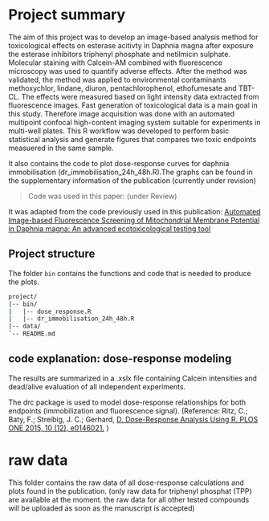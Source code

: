 # Project summary

The aim of this project was to develop an image-based analysis method for toxicological effects on esterase acitivty in Daphnia magna after exposure the esterase inhibitors triphenyl phosphate and netilmicin sulphate. Molecular staining with Calcein-AM combined with fluorescence microscopy was used to quantify adverse effects. After the method was validated, the method was applied to environmental contaminants methoxychlor, lindane, diuron, pentachlorophenol, ethofumesate and TBT-CL. The effects were measured based on light intensity data extracted from fluorescence images. Fast generation of toxicological data is a main goal in this study. Therefore image acquisition was done with an automated multipoint confocal high-content imaging system suitable for experiments in multi-well plates. This R workflow was developed to perform basic statistical analysis and generate figures that compares two toxic endpoints measuered in the same sample.

It also contains the code to plot dose-response curves for daphnia immobilisation (dr_immobilisation_24h_48h.R).The graphs can be found in the supplementary information of the publication (currently under revision)

>Code was used in this paper: (under Review)

It was adapted from the code previously used in this publication: [Automated Image-based Fluorescence Screening of Mitochondrial Membrane Potential in Daphnia magna: An advanced ecotoxicological testing tool](https://doi.org/10.1021/acs.est.4c02897)

## Project structure

The folder `bin` contains the functions and code that is needed to produce the plots.

```sh
project/
|-- bin/
|   |-- dose_response.R
|   |-- dr_immobilisation_24h_48h.R
|-- data/
`-- README.md
```


## code explanation: dose-response modeling
 The results are summarized in a .xslx file containing Calcein intensities and dead/alive evaluation of all  independent experiments.

The drc package is used to model dose-response relationships for both endpoints (immobilization and fluorescence signal). 
(Reference: Ritz, C.; Baty, F.; Streibig, J. C.; Gerhard, [D. Dose-Response Analysis Using R. PLOS ONE 2015, 10 (12), e0146021.](https://doi.org/10.1371/journal.pone.0146021) )




# raw data
 This folder contains the raw data of all dose-response calculations and plots found in the publication. 
 (only raw data for triphenyl phosphat (TPP) are available at the moment. the raw data for all other tested compounds will be uploaded as soon as the manuscript is accepted)